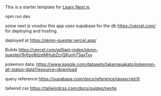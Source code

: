 This is a starter template for [Learn Next.js](https://nextjs.org/learn).

npm run dev

some next js voodoo
this app uses supabase for the db
https://vercel.com/ for deploying and hosting.

deployed at https://pkmn-quester.vercel.app/

Builds https://vercel.com/william-index/pkmn-quester/9r6ze8dzeMHubZcrQKunh73axTxy

pokemon data: https://www.kaggle.com/datasets/takamasakato/pokemon-all-status-data?resource=download

query reference https://supabase.com/docs/reference/javascript/lt

tailwind css https://tailwindcss.com/docs/guides/nextjs